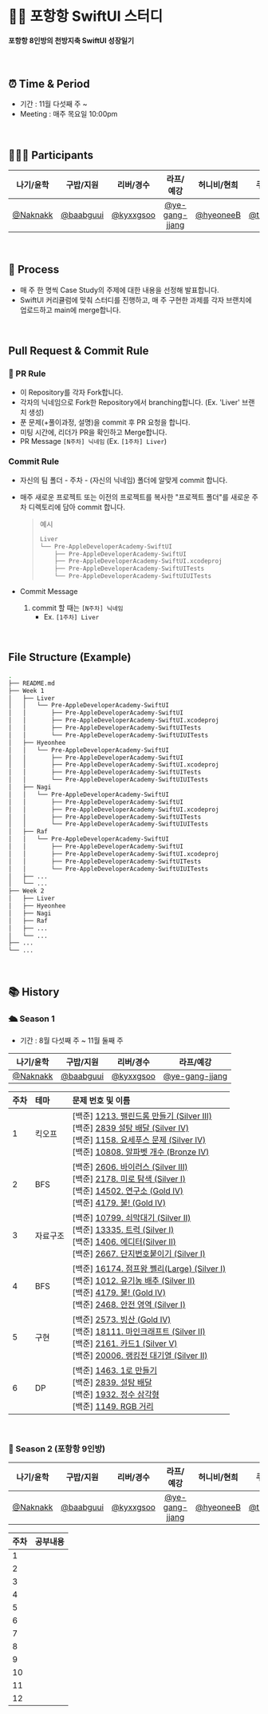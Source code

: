 # 👊🏻 포항항 SwiftUI 스터디

#### 포항항 8인방의 천방지축 SwiftUI 성장일기

<br/>

## ⏰ Time & Period

- 기간 : 11월 다섯째 주 ~
- Meeting : 매주 목요일 10:00pm

<br/>

## 🧑🏻‍💻 Participants

|나기/윤학|구밥/지원|리버/경수|라프/예강|허니비/현희|쿠키/민준|롭/수진|윤/윤기|지나/진아|
|:----:|:----:|:----:|:----:|:----:|:----:|:----:|:----:|:----:|
|<a href="https://github.com/Naknakk">@Naknakk</a>|<a href="https://github.com/baabguui">@baabguui</a>|<a href="https://github.com/kyxxgsoo">@kyxxgsoo</a>|<a href="https://github.com/ye-gang-jjang">@ye-gang-jjang</a>|<a href="https://github.com/hyeonheebee">@hyeoneeB</a>|<a href="https://github.com/thinkySide">@thinkySide</a>|<a href="https://github.com/Jinjinjinzin">@Jinjinjinzin</a>|<a href="https://github.com/YunKi-H">@YunKi-H</a>|<a href="https://github.com/l1004ga">@l1004ga</a>|

<br/>

## 📖 Process
- 매 주 한 명씩 Case Study의 주제에 대한 내용을 선정해 발표합니다.
- SwiftUI 커리큘럼에 맞춰 스터디를 진행하고, 매 주 구현한 과제를 각자 브랜치에 업로드하고 main에 merge합니다.

<br/>

## Pull Request & Commit Rule


### 📌 PR Rule

- 이 Repository를 각자 Fork합니다.
- 각자의 닉네임으로 Fork한 Repository에서 branching합니다. (Ex. 'Liver' 브랜치 생성)
- 푼 문제(+풀이과정, 설명)을 commit 후 PR 요청을 합니다.
- 미팅 시간에, 리더가 PR을 확인하고 Merge합니다.
- PR Message
  `[N주차] 닉네임` (Ex. `[1주차] Liver`)

### Commit Rule

- 자신의 팀 폴더 - 주차 - (자신의 닉네임) 폴더에 알맞게 commit 합니다.
- 매주 새로운 프로젝트 또는 이전의 프로젝트를 복사한 "프로젝트 폴더"를 새로운 주차 디렉토리에 담아 commit 합니다.

  > 예시
  >
  > ```bash
  > Liver
  > └── Pre-AppleDeveloperAcademy-SwiftUI
  >     ├── Pre-AppleDeveloperAcademy-SwiftUI
  >     ├── Pre-AppleDeveloperAcademy-SwiftUI.xcodeproj
  >     ├── Pre-AppleDeveloperAcademy-SwiftUITests
  >     └── Pre-AppleDeveloperAcademy-SwiftUIUITests
  > ```

- Commit Message
  1. commit 할 때는 `[N주차] 닉네임`
     - Ex. `[1주차] Liver`

<br />

## File Structure (Example)

```bash
.
├── README.md
├── Week 1
│   ├── Liver
│   │   └── Pre-AppleDeveloperAcademy-SwiftUI
│   │       ├── Pre-AppleDeveloperAcademy-SwiftUI
│   │       ├── Pre-AppleDeveloperAcademy-SwiftUI.xcodeproj
│   │       ├── Pre-AppleDeveloperAcademy-SwiftUITests
│   │       └── Pre-AppleDeveloperAcademy-SwiftUIUITests
│   ├── Hyeonhee
│   │   └── Pre-AppleDeveloperAcademy-SwiftUI
│   │       ├── Pre-AppleDeveloperAcademy-SwiftUI
│   │       ├── Pre-AppleDeveloperAcademy-SwiftUI.xcodeproj
│   │       ├── Pre-AppleDeveloperAcademy-SwiftUITests
│   │       └── Pre-AppleDeveloperAcademy-SwiftUIUITests
│   ├── Nagi
│   │   └── Pre-AppleDeveloperAcademy-SwiftUI
│   │       ├── Pre-AppleDeveloperAcademy-SwiftUI
│   │       ├── Pre-AppleDeveloperAcademy-SwiftUI.xcodeproj
│   │       ├── Pre-AppleDeveloperAcademy-SwiftUITests
│   │       └── Pre-AppleDeveloperAcademy-SwiftUIUITests
│   ├── Raf
│   │   └── Pre-AppleDeveloperAcademy-SwiftUI
│   │       ├── Pre-AppleDeveloperAcademy-SwiftUI
│   │       ├── Pre-AppleDeveloperAcademy-SwiftUI.xcodeproj
│   │       ├── Pre-AppleDeveloperAcademy-SwiftUITests
│   │       └── Pre-AppleDeveloperAcademy-SwiftUIUITests
│   ├── ...
│   └── ...
├── Week 2
│   ├── Liver
│   ├── Hyeonhee
│   ├── Nagi
│   ├── Raf
│   ├── ...
│   └── ...
├── ...
└── ...
```

<br/>


## 📚 History

### 🛳️ Season 1

- 기간 : 8월 다섯째 주 ~ 11월 둘째 주

|나기/윤학|구밥/지원|리버/경수|라프/예강|
|:----:|:----:|:----:|:----:|
|<a href="https://github.com/Naknakk">@Naknakk</a>|<a href="https://github.com/baabguui">@baabguui</a>|<a href="https://github.com/kyxxgsoo">@kyxxgsoo</a>|<a href="https://github.com/ye-gang-jjang">@ye-gang-jjang</a>|

| 주차 | 테마                                                       | 문제 번호 및 이름                                                |
| :--- | :------------------------------------------------------- | :----------------------------------------------------------- |
| 1    | 킥오프                                                     | [백준] [1213. 팰린드롬 만들기 (Silver III)](https://www.acmicpc.net/problem/1213)<br/> [백준] [2839 설탕 배달 (Silver IV)](https://www.acmicpc.net/problem/2839)<br/> [백준] [1158. 요세푸스 문제 (Silver IV)](https://www.acmicpc.net/problem/1158)<br/> [백준] [10808. 알파벳 개수 (Bronze IV)](https://www.acmicpc.net/problem/10808) |
| 2    | BFS                                                      | [백준] [2606. 바이러스 (Silver III)](https://www.acmicpc.net/problem/2606)<br/> [백준] [2178. 미로 탐색 (Silver I)](https://www.acmicpc.net/problem/2178)<br/> [백준] [14502. 연구소 (Gold IV)](https://www.acmicpc.net/problem/14502)<br/> [백준] [4179. 불! (Gold IV)](https://www.acmicpc.net/problem/4179) |
| 3    | 자료구조                                                   | [백준] [10799. 쇠막대기 (Silver II)](https://www.acmicpc.net/problem/10799)<br/> [백준] [13335. 트럭 (Silver I)](https://www.acmicpc.net/problem/13335)<br/> [백준] [1406. 에디터(Silver II)](https://www.acmicpc.net/problem/1406)<br/> [백준] [2667. 단지번호붙이기 (Silver I)](https://www.acmicpc.net/problem/2667) |
| 4    | BFS                                                      | [백준] [16174. 점프왕 쩰리(Large) (Silver I)](https://www.acmicpc.net/problem/16174)<br/> [백준] [1012. 유기농 배추 (Silver II)](https://www.acmicpc.net/problem/1012)<br/> [백준] [4179. 불! (Gold IV)](https://www.acmicpc.net/problem/4179)<br/> [백준] [2468. 안전 영역 (Silver I)](https://www.acmicpc.net/problem/2468) |
| 5    | 구현                                                      | [백준] [2573. 빙산 (Gold IV)](https://www.acmicpc.net/problem/2573)<br/> [백준] [18111. 마인크래프트 (Silver II)](https://www.acmicpc.net/problem/18111)<br/> [백준] [2161. 카드1 (Silver V)](https://www.acmicpc.net/problem/2161)<br/> [백준] [20006. 랭킹전 대기열 (Silver II)](https://www.acmicpc.net/problem/20006) |
| 6    | DP                                                       | [백준] [1463. 1로 만들기](https://www.acmicpc.net/problem/1463)<br/> [백준] [2839. 설탕 배달](https://www.acmicpc.net/problem/2839)<br/> [백준] [1932. 정수 삼각형](https://www.acmicpc.net/problem/1932)<br/> [백준] [1149. RGB 거리](https://www.acmicpc.net/problem/1149) |

<br/>

### 🌊 Season 2 (포항항 9인방)

|나기/윤학|구밥/지원|리버/경수|라프/예강|허니비/현희|쿠키/민준|롭/수진|윤/윤기|지나/진아|
|:----:|:----:|:----:|:----:|:----:|:----:|:----:|:----:|:----:|
|<a href="https://github.com/Naknakk">@Naknakk</a>|<a href="https://github.com/baabguui">@baabguui</a>|<a href="https://github.com/kyxxgsoo">@kyxxgsoo</a>|<a href="https://github.com/ye-gang-jjang">@ye-gang-jjang</a>|<a href="https://github.com/hyeonheebee">@hyeoneeB</a>|<a href="https://github.com/thinkySide">@thinkySide</a>|<a href="https://github.com/Jinjinjinzin">@Jinjinjinzin</a>|<a href="https://github.com/YunKi-H">@YunKi-H</a>|<a href="https://github.com/l1004ga">@l1004ga</a>|

| 주차  | 공부내용                                                   |
| :--- | :------------------------------------------------------- |
| 1    |                                                          |
| 2    |                                                          |
| 3    |                                                          |
| 4    |                                                          |
| 5    |                                                          |
| 6    |                                                          |
| 7    |                                                          |
| 8    |                                                          |
| 9    |                                                          |
| 10   |                                                          |
| 11   |                                                          |
| 12   |                                                          |

